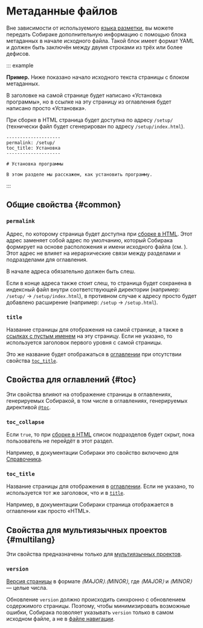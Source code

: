 # Метаданные файлов

Вне зависимости от используемого [языка разметки](../writing/), вы можете передать Собираке дополнительную информацию с помощью блока метаданных в начале исходного файла. Такой блок имеет формат YAML и должен быть заключён между двумя строками из трёх или более дефисов.

::: example

**Пример.** Ниже показано начало исходного текста страницы с блоком метаданных.

В заголовке на самой странице будет написано «Установка программы», но в ссылке на эту страницу из оглавления будет написано просто «Установка».

При сборке в HTML страница будет доступна по адресу `/setup/` (технически файл будет сгенерирован по адресу `/setup/index.html`).

```
--------------------
permalink: /setup/
toc_title: Установка
--------------------

# Установка программы

В этом разделе мы расскажем, как установить программу.
```

:::

## Общие свойства {#common}

### `permalink`

Адрес, по которому страница будет доступна при [сборке в HTML](../build-html/web.md). Этот адрес заменяет собой адрес по умолчанию, который Собирака формирует на основе расположения и имени исходного файла (см. [](files.md)). Этот адрес не влияет на иерархические связи между разделами и подразделами для оглавления.

В начале адреса обязательно должен быть слеш.

Если в конце адреса также стоит слеш, то страница будет сохранена в индексный файл внутри соответствующей директории (например: `/setup/` → `/setup/index.html`), в противном случае к адресу просто будет добавлено расширение (например: `/setup` → `/setup.html`).

### `title`

Название страницы для отображения на самой странице, а также в [ссылках с пустым именем](../writing/links.md#autolabel) на эту страницу. Если не указано, то используется заголовок первого уровня с самой страницы.

Это же название будет отображаться в [оглавлении](toc.md) при отсутствии свойства [`toc_title`](#toc_title).

## Свойства для оглавлений {#toc}

Эти свойства влияют на отображение страницы в оглавлениях, генерируемых Собиракой, в том числе в оглавлениях, генерируемых директивой [`@toc`](../writing/directives.md#toc).

### `toc_collapse`

Если `true`, то при [сборке в HTML](../build-html/web.md) список подразделов будет скрыт, пока пользователь не перейдёт в этот раздел.

Например, в документации Собираки это свойство включено для [Справочника](../reference/).

### `toc_title`

Название страницы для отображения в [оглавлении](toc.md). Если не указано, то используется тот же заголовок, что и в [`title`](#title).

Например, в документации Собираки страница [](../build-html/) отображается в оглавлении как просто «HTML».

## Свойства для мультиязычных проектов {#multilang}

Эти свойства предназначены только для [мультиязычных проектов](../overview/multilang.md).

### `version`

[Версия страницы](../overview/multilang.md#versioning) в формате _⟨MAJOR⟩.⟨MINOR⟩_, где _⟨MAJOR⟩_ и _⟨MINOR⟩_ — целые числа.

Обновление `version` должно происходить синхронно с обновлением содержимого страницы. Поэтому, чтобы минимизировать возможные ошибки, Собирака позволяет указывать `version` только в самом исходном файле, а не в [файле навигации](nav.md).